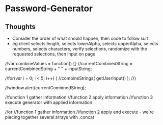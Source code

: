 # Password-Generator

## Thoughts
* Consider the order of what should happen, then code to follow suit
* eg client selects length, selects lowerAlpha, selects upperAlpha, selects numbers, selects characters, verify selections, randomize with the requested selections, then input on page


//var combineValues = function() {}
  //currentCombinedString = currentCombinedString + " " + inputString;

//for(var i = 0; i < 5; i++) {
  //combineStrings( getUserInput() );
//}

//window.alert(currentCombinedString);



//function 1 gather information
//function 2 apply information
//function 3 execute generator with applied information

//or
//function 1 gather information
//function 2 apply and execute - we're piecing together several arrays with .concat